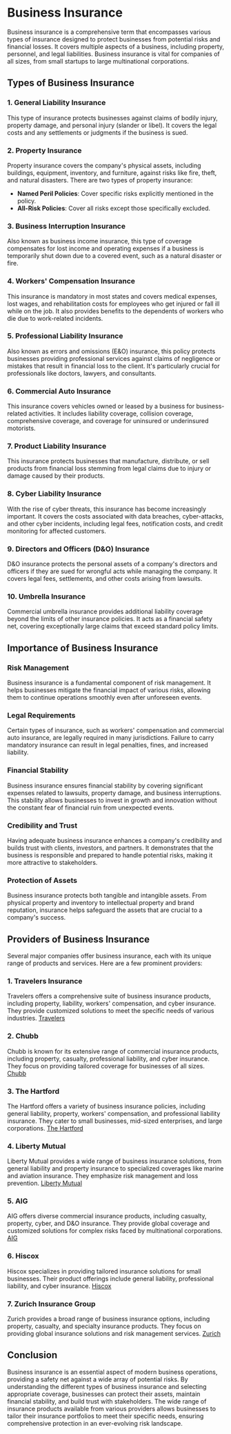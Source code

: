 # Business Insurance

Business insurance is a comprehensive term that encompasses various types of insurance designed to protect businesses from potential risks and financial losses. It covers multiple aspects of a business, including property, personnel, and legal liabilities. Business insurance is vital for companies of all sizes, from small startups to large multinational corporations.

## Types of Business Insurance

### 1. General Liability Insurance
This type of insurance protects businesses against claims of bodily injury, property damage, and personal injury (slander or libel). It covers the legal costs and any settlements or judgments if the business is sued. 

### 2. Property Insurance
Property insurance covers the company's physical assets, including buildings, equipment, inventory, and furniture, against risks like fire, theft, and natural disasters. There are two types of property insurance:
- **Named Peril Policies**: Cover specific risks explicitly mentioned in the policy.
- **All-Risk Policies**: Cover all risks except those specifically excluded.

### 3. Business Interruption Insurance
Also known as business income insurance, this type of coverage compensates for lost income and operating expenses if a business is temporarily shut down due to a covered event, such as a natural disaster or fire.

### 4. Workers' Compensation Insurance
This insurance is mandatory in most states and covers medical expenses, lost wages, and rehabilitation costs for employees who get injured or fall ill while on the job. It also provides benefits to the dependents of workers who die due to work-related incidents.

### 5. Professional Liability Insurance
Also known as errors and omissions (E&O) insurance, this policy protects businesses providing professional services against claims of negligence or mistakes that result in financial loss to the client. It's particularly crucial for professionals like doctors, lawyers, and consultants.

### 6. Commercial Auto Insurance
This insurance covers vehicles owned or leased by a business for business-related activities. It includes liability coverage, collision coverage, comprehensive coverage, and coverage for uninsured or underinsured motorists.

### 7. Product Liability Insurance
This insurance protects businesses that manufacture, distribute, or sell products from financial loss stemming from legal claims due to injury or damage caused by their products.

### 8. Cyber Liability Insurance
With the rise of cyber threats, this insurance has become increasingly important. It covers the costs associated with data breaches, cyber-attacks, and other cyber incidents, including legal fees, notification costs, and credit monitoring for affected customers.

### 9. Directors and Officers (D&O) Insurance
D&O insurance protects the personal assets of a company's directors and officers if they are sued for wrongful acts while managing the company. It covers legal fees, settlements, and other costs arising from lawsuits.

### 10. Umbrella Insurance
Commercial umbrella insurance provides additional liability coverage beyond the limits of other insurance policies. It acts as a financial safety net, covering exceptionally large claims that exceed standard policy limits.

## Importance of Business Insurance

### Risk Management
Business insurance is a fundamental component of risk management. It helps businesses mitigate the financial impact of various risks, allowing them to continue operations smoothly even after unforeseen events.

### Legal Requirements
Certain types of insurance, such as workers' compensation and commercial auto insurance, are legally required in many jurisdictions. Failure to carry mandatory insurance can result in legal penalties, fines, and increased liability.

### Financial Stability
Business insurance ensures financial stability by covering significant expenses related to lawsuits, property damage, and business interruptions. This stability allows businesses to invest in growth and innovation without the constant fear of financial ruin from unexpected events.

### Credibility and Trust
Having adequate business insurance enhances a company's credibility and builds trust with clients, investors, and partners. It demonstrates that the business is responsible and prepared to handle potential risks, making it more attractive to stakeholders.

### Protection of Assets
Business insurance protects both tangible and intangible assets. From physical property and inventory to intellectual property and brand reputation, insurance helps safeguard the assets that are crucial to a company's success.

## Providers of Business Insurance

Several major companies offer business insurance, each with its unique range of products and services. Here are a few prominent providers:

### 1. Travelers Insurance
Travelers offers a comprehensive suite of business insurance products, including property, liability, workers' compensation, and cyber insurance. They provide customized solutions to meet the specific needs of various industries.
[Travelers](https://www.travelers.com/)

### 2. Chubb
Chubb is known for its extensive range of commercial insurance products, including property, casualty, professional liability, and cyber insurance. They focus on providing tailored coverage for businesses of all sizes.
[Chubb](https://www.chubb.com/)

### 3. The Hartford
The Hartford offers a variety of business insurance policies, including general liability, property, workers' compensation, and professional liability insurance. They cater to small businesses, mid-sized enterprises, and large corporations.
[The Hartford](https://www.thehartford.com/)

### 4. Liberty Mutual
Liberty Mutual provides a wide range of business insurance solutions, from general liability and property insurance to specialized coverages like marine and aviation insurance. They emphasize risk management and loss prevention.
[Liberty Mutual](https://business.libertymutual.com/)

### 5. AIG
AIG offers diverse commercial insurance products, including casualty, property, cyber, and D&O insurance. They provide global coverage and customized solutions for complex risks faced by multinational corporations.
[AIG](https://www.aig.com/business)

### 6. Hiscox
Hiscox specializes in providing tailored insurance solutions for small businesses. Their product offerings include general liability, professional liability, and cyber insurance.
[Hiscox](https://www.hiscox.com/)

### 7. Zurich Insurance Group
Zurich provides a broad range of business insurance options, including property, casualty, and specialty insurance products. They focus on providing global insurance solutions and risk management services.
[Zurich](https://www.zurichna.com/)

## Conclusion

Business insurance is an essential aspect of modern business operations, providing a safety net against a wide array of potential risks. By understanding the different types of business insurance and selecting appropriate coverage, businesses can protect their assets, maintain financial stability, and build trust with stakeholders. The wide range of insurance products available from various providers allows businesses to tailor their insurance portfolios to meet their specific needs, ensuring comprehensive protection in an ever-evolving risk landscape.